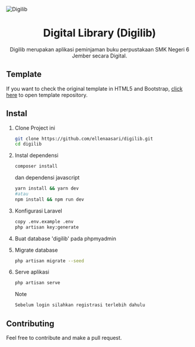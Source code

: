 ![Digilib](https://user-images.githubusercontent.com/92472860/221360634-763cd95c-4f5b-4c10-9724-1a43973dbf4b.png)
<h1 align="center">Digital Library (Digilib)</h1>
<p align="center">Digilib merupakan aplikasi peminjaman buku perpustakaan SMK Negeri 6 Jember secara Digital.</p>

## Template
If you want to check the original template in HTML5 and Bootstrap, [click here](https://github.com/zuramai/mazer) to open template repository.

## Instal
1. Clone Project ini
    ```bash
    git clone https://github.com/ellenaasari/digilib.git
    cd digilib
    ```
2. Instal dependensi
    ```bash
    composer install
    ```
    dan dependensi javascript
    ```bash
    yarn install && yarn dev
    #atau
    npm install && npm run dev
    ```

3. Konfigurasi Laravel
    ```bash
    copy .env.example .env
    php artisan key:generate
    ```

4. Buat database 'digilib' pada phpmyadmin

5. Migrate database
    ```bash
    php artisan migrate --seed
    ```

6. Serve aplikasi
    ```bash
    php artisan serve
    ```
    
   Note
    ```bash
    Sebelum login silahkan registrasi terlebih dahulu
    ```

## Contributing
Feel free to contribute and make a pull request.
